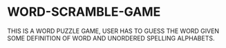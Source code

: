 # WORD-SCRAMBLE-GAME
THIS IS A WORD PUZZLE GAME, USER HAS TO GUESS THE WORD GIVEN SOME DEFINITION OF WORD AND UNORDERED SPELLING ALPHABETS.
